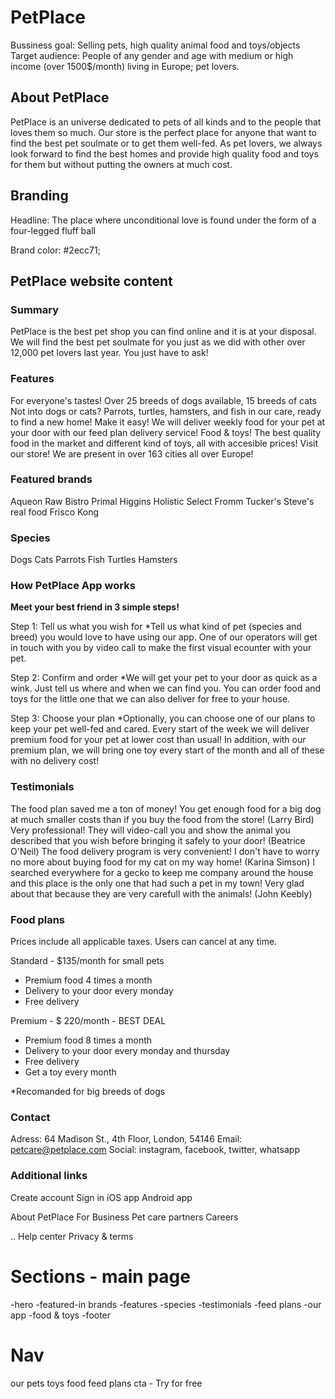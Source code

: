 # PetPlace

Bussiness goal: Selling pets, high quality animal food and toys/objects
Target audience: People of any gender and age with medium or high income (over 1500$/month) living in Europe; pet lovers.

## About PetPlace

PetPlace is an universe dedicated to pets of all kinds and to the people that loves them so much. Our store is the perfect place for anyone that want to find the best pet soulmate or to get them well-fed. As pet lovers, we always look forward to find the best homes and provide high quality food and toys for them but without putting the owners at much cost.

## Branding

Headline: The place where unconditional love is found under the form of a four-legged fluff ball

Brand color: #2ecc71;

## PetPlace website content

### Summary

PetPlace is the best pet shop you can find online and it is at your disposal. We will find the best pet soulmate for you just as we did with other over 12,000 pet lovers last year. You just have to ask!

### Features

For everyone's tastes! Over 25 breeds of dogs available, 15 breeds of cats
Not into dogs or cats? Parrots, turtles, hamsters, and fish in our care, ready to find a new home!
Make it easy! We will deliver weekly food for your pet at your door with our feed plan delivery service!
Food & toys! The best quality food in the market and different kind of toys, all with accesible prices!
Visit our store! We are present in over 163 cities all over Europe!

### Featured brands

Aqueon
Raw Bistro
Primal
Higgins
Holistic Select
Fromm
Tucker's
Steve's real food
Frisco
Kong

### Species

Dogs
Cats
Parrots
Fish
Turtles
Hamsters

### How PetPlace App works

**Meet your best friend in 3 simple steps!**

Step 1: Tell us what you wish for
\*Tell us what kind of pet (species and breed) you would love to have using our app. One of our operators will get in touch with you by video call to make the first visual ecounter with your pet.

Step 2: Confirm and order
\*We will get your pet to your door as quick as a wink. Just tell us where and when we can find you. You can order food and toys for the little one that we can also deliver for free to your house.

Step 3: Choose your plan
\*Optionally, you can choose one of our plans to keep your pet well-fed and cared. Every start of the week we will deliver premium food for your pet at lower cost than usual! In addition, with our premium plan, we will bring one toy every start of the month and all of these with no delivery cost!

### Testimonials

The food plan saved me a ton of money! You get enough food for a big dog at much smaller costs than if you buy the food from the store! (Larry Bird)
Very professional! They will video-call you and show the animal you described that you wish before bringing it safely to your door! (Beatrice O'Neil)
The food delivery program is very convenient! I don't have to worry no more about buying food for my cat on my way home! (Karina Simson)
I searched everywhere for a gecko to keep me company around the house and this place is the only one that had such a pet in my town! Very glad about that because they are very carefull with the animals! (John Keebly)

### Food plans

Prices include all applicable taxes. Users can cancel at any time.

Standard - $135/month for small pets

- Premium food 4 times a month
- Delivery to your door every monday
- Free delivery

Premium - $ 220/month - BEST DEAL

- Premium food 8 times a month
- Delivery to your door every monday and thursday
- Free delivery
- Get a toy every month

\*Recomanded for big breeds of dogs

### Contact

Adress: 64 Madison St., 4th Floor, London, 54146
Email: petcare@petplace.com
Social: instagram, facebook, twitter, whatsapp

### Additional links

Create account
Sign in
iOS app
Android app

About PetPlace
For Business
Pet care partners
Careers

..
Help center
Privacy & terms

######

# Sections - main page

-hero
-featured-in brands
-features
-species
-testimonials
-feed plans
-our app
-food & toys
-footer

# Nav

our pets
toys
food
feed plans
cta - Try for free
